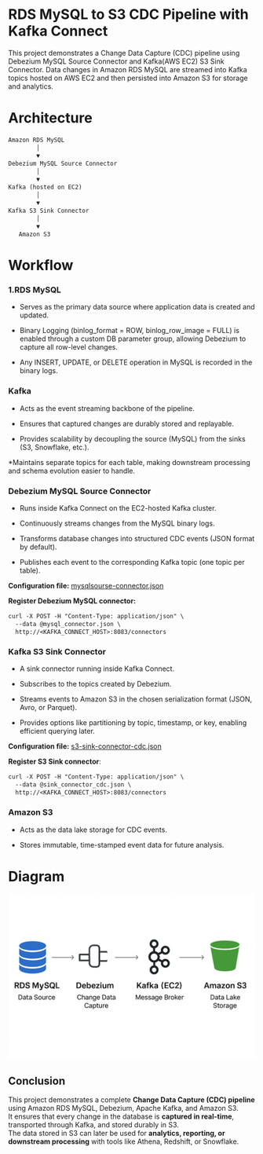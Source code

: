 # RDS MySQL to S3 CDC Pipeline with Kafka Connect

This project demonstrates a Change Data Capture (CDC) pipeline using Debezium MySQL Source Connector and Kafka(AWS EC2) S3 Sink Connector.
Data changes in Amazon RDS MySQL are streamed into Kafka topics hosted on AWS EC2 and then persisted into Amazon S3 for storage and analytics.

# Architecture
```
Amazon RDS MySQL
        │
        ▼
Debezium MySQL Source Connector
        │
        ▼
Kafka (hosted on EC2)
        │
        ▼
Kafka S3 Sink Connector
        │
        ▼
   Amazon S3
```

# Workflow

 ### 1.RDS MySQL

* Serves as the primary data source where application data is created and updated.

* Binary Logging (binlog_format = ROW, binlog_row_image = FULL) is enabled through a custom DB parameter group, allowing Debezium to capture all row-level changes.

* Any INSERT, UPDATE, or DELETE operation in MySQL is recorded in the binary logs.

### Kafka

* Acts as the event streaming backbone of the pipeline.

* Ensures that captured changes are durably stored and replayable.

* Provides scalability by decoupling the source (MySQL) from the sinks (S3, Snowflake, etc.).

*Maintains separate topics for each table, making downstream processing and schema evolution easier to handle.

### Debezium MySQL Source Connector

* Runs inside Kafka Connect on the EC2-hosted Kafka cluster.

* Continuously streams changes from the MySQL binary logs.

* Transforms database changes into structured CDC events (JSON format by default).

* Publishes each event to the corresponding Kafka topic (one topic per table).

**Configuration file:** [mysqlsourse-connector.json](mysqlsourse-connector.json)

**Register Debezium MySQL connector:** 

    curl -X POST -H "Content-Type: application/json" \
      --data @mysql_connector.json \
      http://<KAFKA_CONNECT_HOST>:8083/connectors


### Kafka S3 Sink Connector

* A sink connector running inside Kafka Connect.

* Subscribes to the topics created by Debezium.

* Streams events to Amazon S3 in the chosen serialization format (JSON, Avro, or Parquet).

* Provides options like partitioning by topic, timestamp, or key, enabling efficient querying later.

**Configuration file:** [s3-sink-connector-cdc.json](s3-sink-connector-cdc.json)

**Register S3 Sink connector**:

    curl -X POST -H "Content-Type: application/json" \
      --data @sink_connector_cdc.json \
      http://<KAFKA_CONNECT_HOST>:8083/connectors


### Amazon S3

* Acts as the data lake storage for CDC events.

* Stores immutable, time-stamped event data for future analysis.


# Diagram

![CDC Pipeline Architecture](cdc-architech-pic.jpeg)

## Conclusion  

This project demonstrates a complete **Change Data Capture (CDC) pipeline** using Amazon RDS MySQL, Debezium, Apache Kafka, and Amazon S3.  
It ensures that every change in the database is **captured in real-time**, transported through Kafka, and stored durably in S3.  
The data stored in S3 can later be used for **analytics, reporting, or downstream processing** with tools like Athena, Redshift, or Snowflake.  

